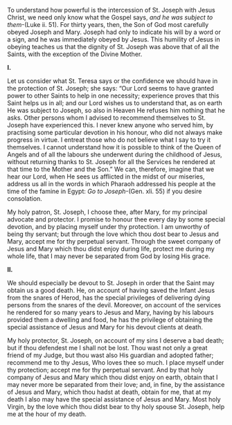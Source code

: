 
To understand how powerful is the intercession of St. Joseph with Jesus Christ, we need only know what the Gospel says, _and he was subject to them_-(Luke ii. 51). For thirty years, then, the Son of God most carefully obeyed Joseph and Mary. Joseph had only to indicate his will by a word or a sign, and he was immediately obeyed by Jesus. This humility of Jesus in obeying teaches us that the dignity of St. Joseph was above that of all the Saints, with the exception of the Divine Mother.

**I.**

Let us consider what St. Teresa says or the confidence we should have in the protection of St. Joseph; she says: “Our Lord seems to have granted power to other Saints to help in one necessity; experience proves that this Saint helps us in all; and our Lord wishes us to understand that, as on earth He was subject to Joseph, so also in Heaven He refuses him nothing that he asks. Other persons whom I advised to recommend themselves to St. Joseph have experienced this. I never knew anyone who served him, by practising some particular devotion in his honour, who did not always make progress in virtue. I entreat those who do not believe what I say to try it themselves. I cannot understand how it is possible to think of the Queen of Angels and of all the labours she underwent during the childhood of Jesus, without returning thanks to St. Joseph for all the Services he rendered at that time to the Mother and the Son.” We can, therefore, imagine that we hear our Lord, when He sees us afflicted in the midst of our miseries, address us all in the words in which Pharaoh addressed his people at the time of the famine in Egypt: _Go to Joseph_-(Gen. xli. 55) if you desire consolation.

My holy patron, St. Joseph, I choose thee, after Mary, for my principal advocate and protector. I promise to honour thee every day by some special devotion, and by placing myself under thy protection. I am unworthy of being thy servant; but through the love which thou dost bear to Jesus and Mary, accept me for thy perpetual servant. Through the sweet company of Jesus and Mary which thou didst enjoy during life, protect me during my whole life, that I may never be separated from God by losing His grace.

**II.**

We should especially be devout to St. Joseph in order that the Saint may obtain us a good death. He, on account of having saved the Infant Jesus from the snares of Herod, has the special privileges of delivering dying persons from the snares of the devil. Moreover, on account of the services he rendered for so many years to Jesus and Mary, having by his labours provided them a dwelling and food, he has the privilege of obtaining the special assistance of Jesus and Mary for his devout clients at death.

My holy protector, St. Joseph, on account of my sins I deserve a bad death; but if thou defendest me I shall not be lost. Thou wast not only a great friend of my Judge, but thou wast also His guardian and adopted father; recommend me to thy Jesus, Who loves thee so much. I place myself under thy protection; accept me for thy perpetual servant. And by that holy company of Jesus and Mary which thou didst enjoy on earth, obtain that I may never more be separated from their love; and, in fine, by the assistance of Jesus and Mary, which thou hadst at death, obtain for me, that at my death I also may have the special assistance of Jesus and Mary. Most holy Virgin, by the love which thou didst bear to thy holy spouse St. Joseph, help me at the hour of my death.

